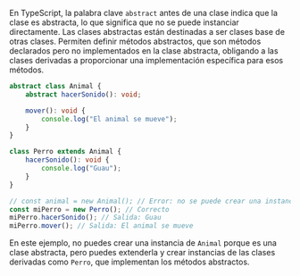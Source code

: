 En TypeScript, la palabra clave `abstract` antes de una clase indica que la clase es abstracta, lo que significa que no se puede instanciar directamente. Las clases abstractas están destinadas a ser clases base de otras clases. Permiten definir métodos abstractos, que son métodos declarados pero no implementados en la clase abstracta, obligando a las clases derivadas a proporcionar una implementación específica para esos métodos.

```ts
abstract class Animal {
    abstract hacerSonido(): void;

    mover(): void {
        console.log("El animal se mueve");
    }
}

class Perro extends Animal {
    hacerSonido(): void {
        console.log("Guau");
    }
}

// const animal = new Animal(); // Error: no se puede crear una instancia de una clase abstracta
const miPerro = new Perro(); // Correcto
miPerro.hacerSonido(); // Salida: Guau
miPerro.mover(); // Salida: El animal se mueve

```
En este ejemplo, no puedes crear una instancia de `Animal` porque es una clase abstracta, pero puedes extenderla y crear instancias de las clases derivadas como `Perro`, que implementan los métodos abstractos.